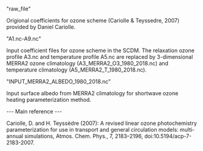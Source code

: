"raw_file"

Origional coefficients for ozone scheme (Cariolle & Teyssedre, 2007) provided by Daniel Cariolle.

"A1.nc-A9.nc"

Input coefficient files for ozone scheme in the SCDM. The relaxation ozone profile A3.nc and temperature profile A5.nc are replaced by 3-dimensional MERRA2 ozone climatology (A3_MERRA2_O3_1980_2018.nc) and temperature climatology (A5_MERRA2_T_1980_2018.nc). 

"INPUT_MERRA2_ALBEDO_1980_2018.nc"

Input surface albedo from MERRA2 climatology for shortwave ozone heating parameterization method. 

--- Main reference ---

Cariolle, D. and H. Teyssèdre (2007): A revised linear ozone photochemistry parameterization for use in transport and general circulation models: multi-annual simulations, Atmos. Chem. Phys., 7, 2183–2196, doi:10.5194/acp-7-2183-2007.
